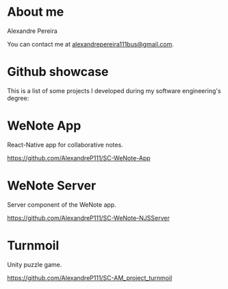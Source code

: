 # About me
Alexandre Pereira

You can contact me at alexandrepereira111bus@gmail.com.


# Github showcase
This is a list of some projects I developed during my software engineering's degree:


# WeNote App
React-Native app for collaborative notes.

https://github.com/AlexandreP111/SC-WeNote-App


# WeNote Server
Server component of the WeNote app.

https://github.com/AlexandreP111/SC-WeNote-NJSServer


# Turnmoil
Unity puzzle game.

https://github.com/AlexandreP111/SC-AM_project_turnmoil
